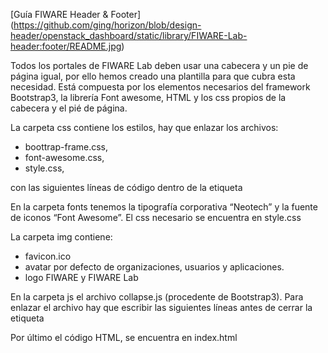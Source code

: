 [Guía FIWARE Header & Footer] (https://github.com/ging/horizon/blob/design-header/openstack_dashboard/static/library/FIWARE-Lab-header:footer/README.jpg)

Todos los portales de FIWARE Lab deben usar una cabecera y un pie de página igual, por ello hemos creado una plantilla para que cubra esta necesidad. Está compuesta por los elementos necesarios del framework Bootstrap3, la librería Font awesome, HTML y los css propios de la cabecera y el pié de página.


La carpeta css contiene los estilos, hay que enlazar los archivos: 
  - boottrap-frame.css, 
  - font-awesome.css,  
  - style.css,
  
con las siguientes líneas de código dentro de la etiqueta <head>

  <link href="css/bootstrap-frame.css" rel="stylesheet" media="screen">
  <link href="css/style.css" rel="stylesheet" media="screen">
  <link href="css/font-awesome.css" rel="stylesheet" media="screen">


En la carpeta fonts tenemos la tipografía corporativa “Neotech” y la fuente de iconos “Font Awesome”. El css necesario se encuentra en style.css


La carpeta img contiene: 
  - favicon.ico
  - avatar por defecto de organizaciones, usuarios y aplicaciones.
  - logo FIWARE y FIWARE Lab


En la carpeta js el archivo collapse.js (procedente de Bootstrap3). Para enlazar el archivo hay que escribir las siguientes líneas antes de cerrar la etiqueta <body>

  <script src="http://code.jquery.com/jquery.js"></script>
  <script src="js/collapse.js"></script>


Por último el código HTML, se encuentra en index.html 
